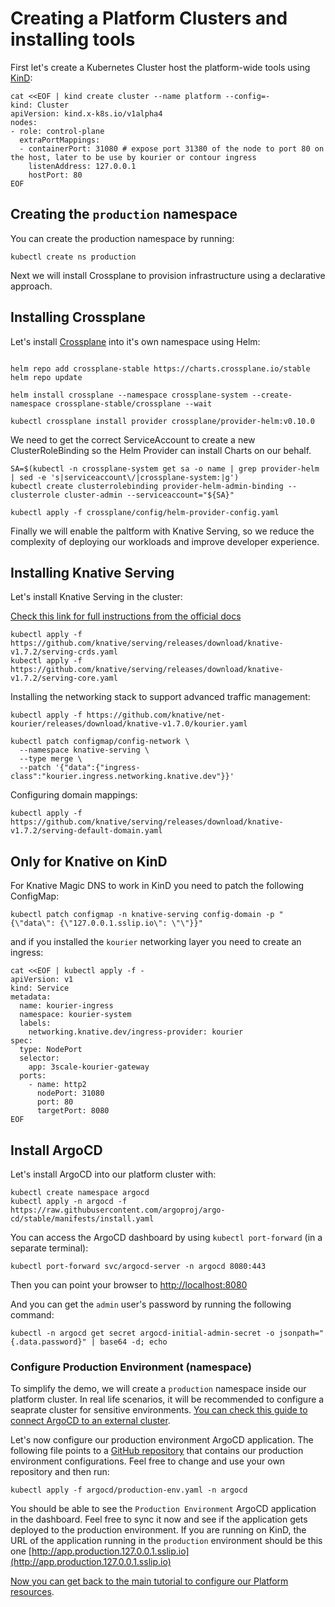 # Creating a Platform Clusters and installing tools

First let's create a Kubernetes Cluster host the platform-wide tools using [KinD](https://kind.sigs.k8s.io/):

```
cat <<EOF | kind create cluster --name platform --config=-
kind: Cluster
apiVersion: kind.x-k8s.io/v1alpha4
nodes:
- role: control-plane
  extraPortMappings:
  - containerPort: 31080 # expose port 31380 of the node to port 80 on the host, later to be use by kourier or contour ingress
    listenAddress: 127.0.0.1
    hostPort: 80
EOF
```

## Creating the `production` namespace

You can create the production namespace by running: 

```
kubectl create ns production
```

Next we will install Crossplane to provision infrastructure using a declarative approach.

## Installing Crossplane

Let's install [Crossplane](https://crossplane.io) into it's own namespace using Helm: 

```

helm repo add crossplane-stable https://charts.crossplane.io/stable
helm repo update

helm install crossplane --namespace crossplane-system --create-namespace crossplane-stable/crossplane --wait
```

```
kubectl crossplane install provider crossplane/provider-helm:v0.10.0
```

We need to get the correct ServiceAccount to create a new ClusterRoleBinding so the Helm Provider can install Charts on our behalf. 

```
SA=$(kubectl -n crossplane-system get sa -o name | grep provider-helm | sed -e 's|serviceaccount\/|crossplane-system:|g')
kubectl create clusterrolebinding provider-helm-admin-binding --clusterrole cluster-admin --serviceaccount="${SA}"
```

```
kubectl apply -f crossplane/config/helm-provider-config.yaml
```

Finally we will enable the paltform with Knative Serving, so we reduce the complexity of deploying our workloads and improve developer experience.

## Installing Knative Serving

Let's install Knative Serving in the cluster: 

[Check this link for full instructions from the official docs](https://knative.dev/docs/install/yaml-install/serving/install-serving-with-yaml/#prerequisites)

```
kubectl apply -f https://github.com/knative/serving/releases/download/knative-v1.7.2/serving-crds.yaml
kubectl apply -f https://github.com/knative/serving/releases/download/knative-v1.7.2/serving-core.yaml

```

Installing the networking stack to support advanced traffic management: 

```
kubectl apply -f https://github.com/knative/net-kourier/releases/download/knative-v1.7.0/kourier.yaml

```

```
kubectl patch configmap/config-network \
  --namespace knative-serving \
  --type merge \
  --patch '{"data":{"ingress-class":"kourier.ingress.networking.knative.dev"}}'

```

Configuring domain mappings: 

```
kubectl apply -f https://github.com/knative/serving/releases/download/knative-v1.7.2/serving-default-domain.yaml

```

## Only for Knative on KinD
For Knative Magic DNS to work in KinD you need to patch the following ConfigMap:

```
kubectl patch configmap -n knative-serving config-domain -p "{\"data\": {\"127.0.0.1.sslip.io\": \"\"}}"
```

and if you installed the `kourier` networking layer you need to create an ingress:

```
cat <<EOF | kubectl apply -f -
apiVersion: v1
kind: Service
metadata:
  name: kourier-ingress
  namespace: kourier-system
  labels:
    networking.knative.dev/ingress-provider: kourier
spec:
  type: NodePort
  selector:
    app: 3scale-kourier-gateway
  ports:
    - name: http2
      nodePort: 31080
      port: 80
      targetPort: 8080
EOF
```

## Install ArgoCD

Let's install ArgoCD into our platform cluster with: 

```
kubectl create namespace argocd
kubectl apply -n argocd -f https://raw.githubusercontent.com/argoproj/argo-cd/stable/manifests/install.yaml
```


You can access the ArgoCD dashboard by using `kubectl port-forward` (in a separate terminal):

```
kubectl port-forward svc/argocd-server -n argocd 8080:443
```

Then you can point your browser to [http://localhost:8080](http://localhost:8080)

And you can get the `admin` user's password by running the following command: 

```
kubectl -n argocd get secret argocd-initial-admin-secret -o jsonpath="{.data.password}" | base64 -d; echo
```

### Configure Production Environment (namespace)

To simplify the demo, we will create a `production` namespace inside our platform cluster. In real life scenarios, it will be recommended to configure a seaprate cluster for sensitive environments. [You can check this guide to connect ArgoCD to an external cluster](production-cluster.md).


Let's now configure our production environment ArgoCD application. The following file points to a [GitHub repository](https://github.com/salaboy/kubecon-production) that contains our production environment configurations. Feel free to change and use your own repository and then run: 

```
kubectl apply -f argocd/production-env.yaml -n argocd
```

You should  be able to see the `Production Environment` ArgoCD application in the dashboard. Feel free to sync it now and see if the application gets deployed to the production environment. If you are running on KinD, the URL of the application running in the `production` environment should be this one [http://app.production.127.0.0.1.sslip.io](http://app.production.127.0.0.1.sslip.io)

[Now you can get back to the main tutorial to configure our Platform resources](README.md#configuring-our-platform-cluster).